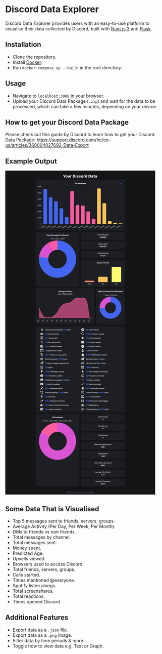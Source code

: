 # Discord Data Explorer

Discord Data Explorer provides users with an easy-to-use platform to visualise their data collected by Discord, built with [Nuxt.js 3](https://nuxt.com/blog/v3) and [Flask](https://flask.palletsprojects.com/en/2.2.x/).

## Installation

- Clone the repository.
- Install [Docker](https://docs.docker.com/get-docker/).
- Run `docker-compose up --build` in the root directory.

## Usage

- Navigate to `localhost:3000` in your browser.
- Upload your Discord Data Package (`.zip`) and wait for the data to be processed, which can take a few minutes, depending on your device. 

## How to get your Discord Data Package

Please check out this guide by Discord to learn how to get your Discord Data Package: https://support.discord.com/hc/en-us/articles/360004027692-Data-Export

## Example Output

![Example Output](demo.png)
## Some Data That is Visualised

- Top 5 messages sent to friends, servers, groups.
- Average Activity (Per Day, Per Week, Per Month).
- DMs to friends vs non friends.
- Total messages by channel.
- Total messages sent.
- Money spent.
- Predicted Age.
- Upsells viewed.
- Browsers used to access Discord.
- Total friends, servers, groups.
- Calls started.
- Times mentioned @everyone.
- Spotify listen alongs.
- Total screenshares.
- Total reactions.
- Times opened Discord.

## Additional Features

- Export data as a `.json` file.
- Export data as a `.png` image.
- Filter data by time periods & more.
- Toggle how to view data e.g. Text or Graph.
